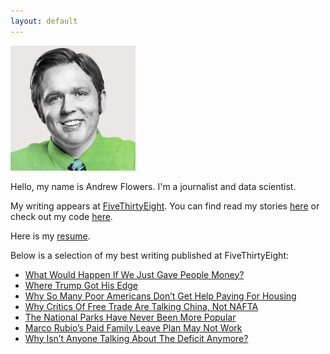 ```yaml
---
layout: default
---
```



![](/assets/andrewflowers_light.jpg)

Hello, my name is Andrew Flowers. I'm a journalist and data scientist. 

My writing appears at [FiveThirtyEight](http://fivethirtyeight.com). You can find read my stories [here](http://fivethirtyeight.com/contributors/andrew-flowers/) or check out my code [here](http://github.com/andrewflowers).

Here is my [resume](/assets/Andrew_Flowers_Resume.pdf).

Below is a selection of my best writing published at FiveThirtyEight:

* [What Would Happen If We Just Gave People Money?](http://fivethirtyeight.com/features/universal-basic-income/)
* [Where Trump Got His Edge](http://fivethirtyeight.com/features/where-trump-got-his-edge/)
* [Why So Many Poor Americans Don’t Get Help Paying For Housing](http://fivethirtyeight.com/features/why-so-many-poor-americans-dont-get-help-paying-for-housing/)
* [Why Critics Of Free Trade Are Talking China, Not NAFTA](http://fivethirtyeight.com/features/why-critics-of-free-trade-are-talking-china-not-nafta/)
* [The National Parks Have Never Been More Popular](http://fivethirtyeight.com/features/the-national-parks-have-never-been-more-popular/)
* [Marco Rubio’s Paid Family Leave Plan May Not Work](http://fivethirtyeight.com/features/marco-rubios-paid-family-leave-plan-may-not-work/)
* [Why Isn’t Anyone Talking About The Deficit Anymore?](http://fivethirtyeight.com/features/why-isnt-anyone-talking-about-the-deficit-anymore/)
